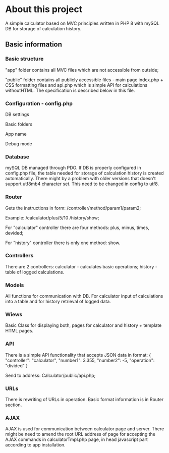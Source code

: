 # About this project

A simple calculator based on MVC principles written in PHP 8 with mySQL DB for storage of calculation history.

## Basic information

### Basic structure
"app" folder contains all MVC files which are not accessible from outside;

"public" folder contains all publicly accessible files - main page index.php + CSS formatting files and api.php which is simple API for calculations withoutHTML. The specification is described below in this file.

### Configuration - config.php
DB settings

Basic folders

App name

Debug mode


### Database
mySQL DB managed through PDO.
If DB is properly configured in config.php file, the table needed for storage of calculation history is created automatically. There might by a problem with older versions that doesn't support utf8mb4 character set. This need to be changed in config to utf8.

### Router
Gets the instructions in form:
/controller/method/param1/param2;

Example:
/calculator/plus/5/10
/history/show;

For "calculator" controller there are four methods:
plus, minus, times, devided;

For "history" controller there is only one method:
show.

### Controllers
There are 2 controllers:
calculator - calculates basic operations;
history - table of logged calculations.

### Models
All functions for communication with DB. For calculator input of calculations into a table and for history retrieval of logged data.

### Wiews
Basic Class for displaying both, pages for calculator and history + template HTML pages.

### API
There is a simple API functionality that accepts JSON data in format:
{
  "controller": "calculator",
  "number1":    3.355,
  "number2":    -5,
  "operation":  "divided"
}

Send to address:
Calculator/public/api.php;

### URLs
There is rewriting of URLs in operation. Basic format information is in Router section.

### AJAX
AJAX is used for communication between calculator page and server. There might be need to amend the root URL address of page for accepting the AJAX commands in calculatorTmpl.php page, in head javascript part according to app installation.
